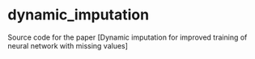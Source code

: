 # dynamic_imputation
Source code for the paper [Dynamic imputation for improved training of neural network with missing values]
